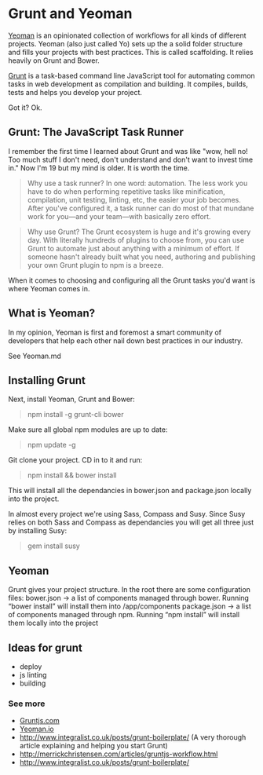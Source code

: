 # Grunt and Yeoman

[Yeoman](http://yeoman.io/) is an opinionated collection of workflows for all kinds of different projects. Yeoman (also just called Yo) sets up the a solid folder structure and fills your projects with best practices. This is called scaffolding. It relies heavily on Grunt and Bower.

[Grunt](http://gruntjs.com/) is a task-based command line JavaScript tool for automating common tasks in web development as compilation and building. It compiles, builds, tests and helps you develop your project.

Got it? Ok.

## Grunt: The JavaScript Task Runner

I remember the first time I learned about Grunt and was like "wow, hell no! Too much stuff I don't need, don't understand and don't want to invest time in." Now I'm 19 but my mind is older. It is worth the time.

> Why use a task runner?
In one word: automation. The less work you have to do when performing repetitive tasks like minification, compilation, unit testing, linting, etc, the easier your job becomes. After you've configured it, a task runner can do most of that mundane work for you—and your team—with basically zero effort.

> Why use Grunt?
The Grunt ecosystem is huge and it's growing every day. With literally hundreds of plugins to choose from, you can use Grunt to automate just about anything with a minimum of effort. If someone hasn't already built what you need, authoring and publishing your own Grunt plugin to npm is a breeze.

When it comes to choosing and configuring all the Grunt tasks you'd want is where Yeoman comes in.

## What is Yeoman?

In my opinion, Yeoman is first and foremost a smart community of developers that help each other nail down best practices in our industry.

See Yeoman.md

## Installing Grunt

Next, install Yeoman, Grunt and Bower:
> npm install -g  grunt-cli bower

Make sure all global npm modules are up to date:
> npm update -g

Git clone your project. CD in to it and run:
> npm install && bower install

This will install all the dependancies in bower.json and package.json locally into the project.

In almost every project we're using Sass, Compass and Susy. Since Susy relies on both Sass and Compass as dependancies you will get all three just by installing Susy:
> gem install susy

## Yeoman

Grunt gives your project structure. In the root there are some configuration files:
bower.json -> a list of components managed through bower. Running “bower install” will install them into /app/components
package.json -> a list of components managed through npm. Running “npm install” will install them locally into the project

## Ideas for grunt

- deploy
- js linting
- building

### See more

- [Gruntjs.com](http://gruntjs.com/)
- [Yeoman.io](http://yeoman.io/)
- http://www.integralist.co.uk/posts/grunt-boilerplate/ (A very thorough article explaining and helping you start Grunt)
- http://merrickchristensen.com/articles/gruntjs-workflow.html
- http://www.integralist.co.uk/posts/grunt-boilerplate/
